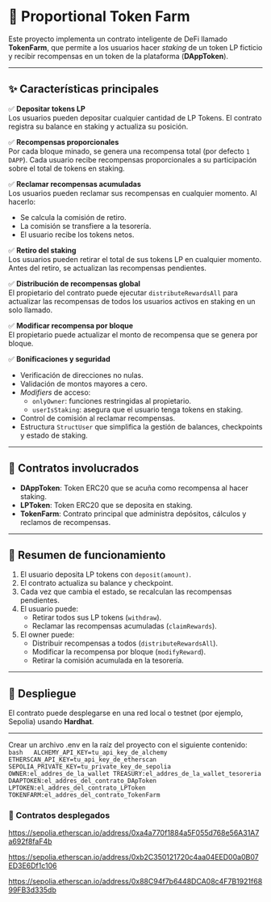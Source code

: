 # 📄 Proportional Token Farm

Este proyecto implementa un contrato inteligente de DeFi llamado **TokenFarm**, que permite a los usuarios hacer *staking* de un token LP ficticio y recibir recompensas en un token de la plataforma (**DAppToken**).

---

## ✨ Características principales

✅ **Depositar tokens LP**  
Los usuarios pueden depositar cualquier cantidad de LP Tokens. El contrato registra su balance en staking y actualiza su posición.

✅ **Recompensas proporcionales**  
Por cada bloque minado, se genera una recompensa total (por defecto `1 DAPP`). Cada usuario recibe recompensas proporcionales a su participación sobre el total de tokens en staking.

✅ **Reclamar recompensas acumuladas**  
Los usuarios pueden reclamar sus recompensas en cualquier momento. Al hacerlo:
- Se calcula la comisión de retiro.
- La comisión se transfiere a la tesorería.
- El usuario recibe los tokens netos.

✅ **Retiro del staking**  
Los usuarios pueden retirar el total de sus tokens LP en cualquier momento. Antes del retiro, se actualizan las recompensas pendientes.

✅ **Distribución de recompensas global**  
El propietario del contrato puede ejecutar `distributeRewardsAll` para actualizar las recompensas de todos los usuarios activos en staking en un solo llamado.

✅ **Modificar recompensa por bloque**  
El propietario puede actualizar el monto de recompensa que se genera por bloque.

✅ **Bonificaciones y seguridad**
- Verificación de direcciones no nulas.
- Validación de montos mayores a cero.
- *Modifiers* de acceso:
  - `onlyOwner`: funciones restringidas al propietario.
  - `userIsStaking`: asegura que el usuario tenga tokens en staking.
- Control de comisión al reclamar recompensas.
- Estructura `StructUser` que simplifica la gestión de balances, checkpoints y estado de staking.

---

## 🔧 Contratos involucrados

- **DAppToken**: Token ERC20 que se acuña como recompensa al hacer staking.
- **LPToken**: Token ERC20 que se deposita en staking.
- **TokenFarm**: Contrato principal que administra depósitos, cálculos y reclamos de recompensas.

---

## 🧠 Resumen de funcionamiento

1. El usuario deposita LP tokens con `deposit(amount)`.
2. El contrato actualiza su balance y checkpoint.
3. Cada vez que cambia el estado, se recalculan las recompensas pendientes.
4. El usuario puede:
   - Retirar todos sus LP tokens (`withdraw`).
   - Reclamar las recompensas acumuladas (`claimRewards`).
5. El owner puede:
   - Distribuir recompensas a todos (`distributeRewardsAll`).
   - Modificar la recompensa por bloque (`modifyReward`).
   - Retirar la comisión acumulada en la tesorería.

---

## 🚀 Despliegue

El contrato puede desplegarse en una red local o testnet (por ejemplo, Sepolia) usando **Hardhat**.

---
Crear un archivo .env en la raíz del proyecto con el siguiente contenido: 
    ```bash  
    ALCHEMY_API_KEY=tu_api_key_de_alchemy
    ETHERSCAN_API_KEY=tu_api_key_de_etherscan
    SEPOLIA_PRIVATE_KEY=tu_private_key_de_sepolia
    OWNER:el_addres_de_la_wallet
    TREASURY:el_addres_de_la_wallet_tesoreria
    DAAPTOKEN:el_addres_del_contrato_DApToken
    LPTOKEN:el_addres_del_contrato_LPToken
    TOKENFARM:el_addres_del_contrato_TokenFarm
    ```

### 🔗 Contratos desplegados
   https://sepolia.etherscan.io/address/0xa4a770f1884a5F055d768e56A31A7a692f8faF4b

   https://sepolia.etherscan.io/address/0xb2C350121720c4aa04EED00a0B07ED3E6Df1c106

   https://sepolia.etherscan.io/address/0x88C94f7b6448DCA08c4F7B1921f6899FB3d335db